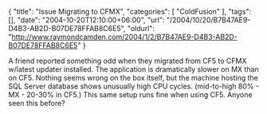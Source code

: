 {
	"title": "Issue Migrating to CFMX",
	"categories": [
		"ColdFusion"
	],
	"tags": [],
	"date": "2004-10-20T12:10:00+06:00",
	"url": "/2004/10/20/B7B47AE9-D4B3-AB2D-B07DE78FFAB8C6E5",
	"oldurl": "http://www.raymondcamden.com/2004/1/2/B7B47AE9-D4B3-AB2D-B07DE78FFAB8C6E5"
}

A friend reported something odd when they migrated from CF5 to CFMX w/latest updater installed. The application is dramatically slower on MX than on CF5. Nothing seems wrong on the box itself, but the machine hosting the SQL Server database shows unusually high CPU cycles. (mid-to-high 80% - MX - 20-30% in CF5.) This same setup runs fine when using CF5. Anyone seen this before?